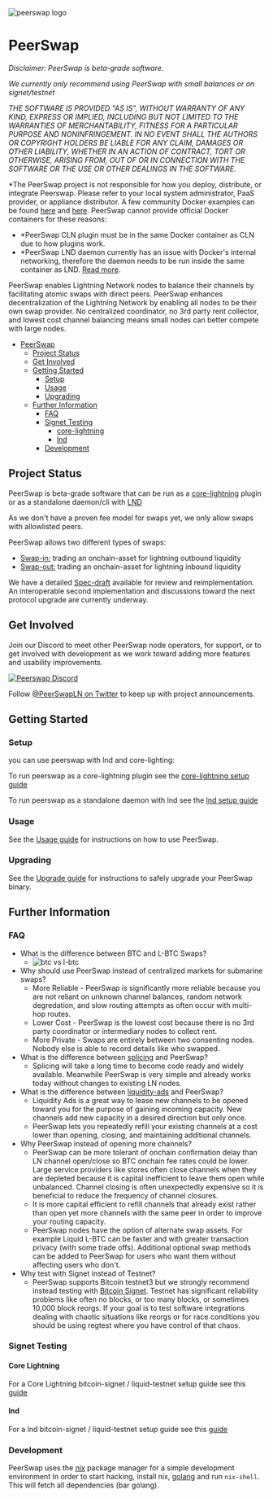 ![peerswap logo](./docs/img/peerswap-logo.png)
# PeerSwap

*Disclaimer: PeerSwap is beta-grade software.*

*We currently only recommend using PeerSwap with small balances or on signet/testnet*

*THE SOFTWARE IS PROVIDED "AS IS", WITHOUT WARRANTY OF ANY KIND, EXPRESS OR
IMPLIED, INCLUDING BUT NOT LIMITED TO THE WARRANTIES OF MERCHANTABILITY,
FITNESS FOR A PARTICULAR PURPOSE AND NONINFRINGEMENT. IN NO EVENT SHALL THE
AUTHORS OR COPYRIGHT HOLDERS BE LIABLE FOR ANY CLAIM, DAMAGES OR OTHER
LIABILITY, WHETHER IN AN ACTION OF CONTRACT, TORT OR OTHERWISE, ARISING FROM,
OUT OF OR IN CONNECTION WITH THE SOFTWARE OR THE USE OR OTHER DEALINGS IN THE
SOFTWARE.*

*The PeerSwap project is not responsible for how you deploy, distribute, or integrate Peerswap. Please refer to your local system administrator, PaaS provider, or appliance distributor. A few community Docker examples can be found [here](https://github.com/tiero/peerswap-box) and [here](https://github.com/vilm3r/docker-peerswap). PeerSwap cannot provide official Docker containers for these reasons:

* *PeerSwap CLN plugin must be in the same Docker container as CLN due to how plugins work.
* *PeerSwap LND daemon currently has an issue with Docker's internal networking, therefore the daemon needs to be run inside the same container as LND. [Read more](.docs/docker.md).

PeerSwap enables Lightning Network nodes to balance their channels by facilitating atomic swaps with direct peers. PeerSwap enhances decentralization of the Lightning Network by enabling all nodes to be their own swap provider. No centralized coordinator, no 3rd party rent collector, and lowest cost channel balancing means small nodes can better compete with large nodes.

- [PeerSwap](#peerswap)
  - [Project Status](#project-status)
  - [Get Involved](#get-involved)
  - [Getting Started](#getting-started)
    - [Setup](#setup)
    - [Usage](#usage)
    - [Upgrading](#upgrading)
  - [Further Information](#further-information)
    - [FAQ](#faq)
    - [Signet Testing](#signet-testing)
      - [core-lightning](#core-lightning)
      - [lnd](#lnd)
    - [Development](#development)

## Project Status

PeerSwap is beta-grade software that can be run as a [core-lightning](https://github.com/ElementsProject/lightning) plugin or as a standalone daemon/cli with [LND](https://github.com/lightningnetwork/lnd)

As we don't have a proven fee model for swaps yet, we only allow swaps with allowlisted peers.

PeerSwap allows two different types of swaps:

- [Swap-in:](./docs/peer-protocol.md#summary) trading an onchain-asset for lightning outbound liquidity
- [Swap-out:](./docs/peer-protocol.md#summary-1) trading an onchain-asset for lightning inbound liquidity

We have a detailed [Spec-draft](./docs/peer-protocol.md) available for review and reimplementation. An interoperable second implementation and discussions toward the next protocol upgrade are currently underway.

## Get Involved
Join our Discord to meet other PeerSwap node operators, for support, or to get involved with development as we work toward adding more features and usability improvements.

<a href="https://discord.gg/wpNv3PG8G2" rel="some text">![Peerswap Discord](https://discordapp.com/api/guilds/905126649224388629/widget.png?style=banner2)</a>

Follow <a href="https://twitter.com/PeerswapLN">@PeerSwapLN on Twitter</a> to keep up with project announcements.

## Getting Started

### Setup
you can use peerswap with lnd and core-lighting:

To run peerswap as a core-lightning plugin see the [core-lightning setup guide](./docs/setup_cln.md)

To run peerswap as a standalone daemon with lnd see the [lnd setup guide](./docs/setup_lnd.md)


### Usage

See the [Usage guide](./docs/usage.md) for instructions on how to use PeerSwap.

### Upgrading
See the [Upgrade guide](./docs/upgrade.md) for instructions to safely upgrade your PeerSwap binary.


## Further Information
### FAQ

* What is the difference between BTC and L-BTC Swaps?
  * ![btc vs l-btc](./docs/img/btc_lbtc.png)
* Why should use PeerSwap instead of centralized markets for submarine swaps?
  * More Reliable - PeerSwap is significantly more reliable because you are not reliant on unknown channel balances, random network degredation, and slow routing attempts as often occur with multi-hop routes.
  * Lower Cost - PeerSwap is the lowest cost because there is no 3rd party coordinator or intermediary nodes to collect rent.
  * More Private - Swaps are entirely between two consenting nodes. Nobody else is able to record details like who swapped.
* What is the difference between [splicing](https://github.com/lightning/bolts/pull/863) and PeerSwap?
  * Splicing will take a long time to become code ready and widely available. Meanwhile PeerSwap is very simple and already works today without changes to existing LN nodes.
* What is the difference between [liquidity-ads](https://github.com/lightning/bolts/pull/878) and PeerSwap?
  * Liquidity Ads is a great way to lease new channels to be opened toward you for the purpose of gaining incoming capacity. New channels add new capacity in a desired direction but only once.
  * PeerSwap lets you repeatedly refill your existing channels at a cost lower than opening, closing, and maintaining additional channels.
* Why PeerSwap instead of opening more channels?
  * PeerSwap can be more tolerant of onchain confirmation delay than LN channel open/close so BTC onchain fee rates could be lower. Large service providers like stores often close channels when they are depleted because it is capital inefficient to leave them open while unbalanced. Channel closing is often unexpectedly expensive so it is beneficial to reduce the frequency of channel closures.
  * It is more capital efficient to refill channels that already exist rather than open yet more channels with the same peer in order to improve your routing capacity.
  * PeerSwap nodes have the option of alternate swap assets. For example Liquid L-BTC can be faster and with greater transaction privacy (with some trade offs). Additional optional swap methods can be added to PeerSwap for users who want them without affecting users who don't.
* Why test with Signet instead of Testnet?
  * PeerSwap supports Bitcoin testnet3 but we strongly recommend instead testing with [Bitcoin Signet](https://en.bitcoin.it/wiki/Signet). Testnet has significant reliability problems like often no blocks, or too many blocks, or sometimes 10,000 block reorgs. If your goal is to test software integrations dealing with chaotic situations like reorgs or for race conditions you should be using regtest where you have control of that chaos.

### Signet Testing

#### Core Lightning
For a Core Lightning bitcoin-signet / liquid-testnet setup guide see this [guide](./docs/signetguide_cln.md)

#### lnd
For a lnd bitcoin-signet / liquid-testnet setup guide see this [guide](./docs/signetguide_lnd.md)

### Development

PeerSwap uses the [nix](https://nixos.org/download.html) package manager for a simple development environment
In order to start hacking, install nix, [golang](https://golang.org/doc/install) and run `nix-shell`. This will fetch all dependencies (bar golang).
